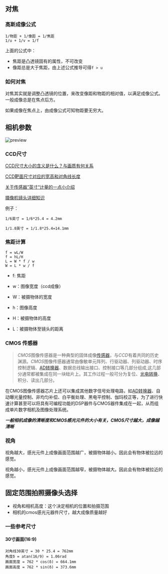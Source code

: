 ## 对焦

### 高斯成像公式

```
1/物距 + 1/像距 = 1/焦距
1/u + 1/v = 1/f
```

上面的公式中：

+ 焦距是凸透镜固有的属性，不可改变
+ 像距总是大于焦距，由上述公式推导可得`f > u`

### 如何对焦

对焦其实就是调整凸透镜的位置，来改变像距和物距的相对值，以满足成像公式。一般成像总是在焦点后方。

如果成像在焦点上，由成像公式可知物距要无穷大。

## 相机参数

![preview](https://pic3.zhimg.com/v2-2befacfa303b47c63479ab988f5bf4da_r.jpg)

### CCD尺寸

[CCD尺寸大小的含义是什么？与画质有何关系](https://blog.csdn.net/ahuang1900/article/details/12676091)

[CCD靶面尺寸对应的宽高和对角线长度](https://blog.csdn.net/dafenqie/article/details/78393300)

[关于传感器”英寸“计量的一点小介绍](https://zhuanlan.zhihu.com/p/356721793)

[摄像机镜头详细知识](https://zhuanlan.zhihu.com/p/29098395)

例子：

```
1/6英寸 = 1/6*25.4 = 4.2mm

1/1.8英寸 = 1/1.8*25.4=14.1mm
```

### 焦距计算

```
f = wL/W
f = hL/H
L = W * f / w
W = L * w / f
```

+ f: 焦距
+ w：图像宽度（ccd成像）
+ W：被摄物体的宽度

+ h：图像高度
+ H：被摄物体的高度
+ L：被摄物体至镜头的距离

### CMOS 传感器

>  *CMOS*图像传感器是一种典型的固体成像[传感器](https://baike.baidu.com/item/传感器/26757)，与*CCD*有着共同的历史渊源。*CMOS*图像传感器通常由像敏单元阵列、行驱动器、列驱动器、时序控制逻辑、[AD转换器](https://baike.baidu.com/item/AD转换器/4166385)、数据总线输出接口、控制接口等几部分组成,这几部分通常都被集成在同一块硅片上。其工作过程一般可分为复位、[光电转换](https://baike.baidu.com/item/光电转换/10525141)、积分、读出几部分。

在CMOS图像传感器芯片上还可以集成其他数字信号处理电路，如[AD转换器](https://baike.baidu.com/item/AD转换器/4166385)、自动曝光量控制、非均匀补偿、白平衡处理、黑电平控制、伽玛校正等，为了进行快速计算甚至可以将具有可编程功能的DSP器件与CMOS器件集成在一起，从而组成单片数字相机及图像处理系统。

***一般相机成像的清晰度和CMOS感光元件的大小有关，CMOS尺寸越大，成像越清晰***

### 视角

视角越大，感光元件上成像画面范围越广，被摄物体越小。因此会有物体被拉远的感觉。

视角越小，感光元件上成像画面范围越窄，被摄物体越大。因此会有物体被拉近的感觉。

## 固定范围拍照摄像头选择

+ 视角和相机高度：这个决定相机的位置和拍摄范围
+ 相机的cmos感光元器件尺寸，越大成像质量越好

### 一些参考尺寸

#### 30寸画面(16:9)

```
对角线30英寸 = 30 * 25.4 = 762mm
角度δ = atan(16/9) = 1.06rad
画面宽度 = 762 * cos(δ) = 664.1mm
画面高度 = 762 * sin(δ) = 373.6mm
```

